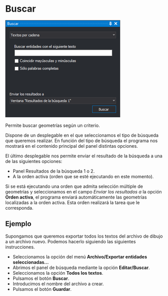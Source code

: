 # Buscar

![Panel Buscar](../../../.gitbook/assets/panelbuscar.png)

Permite buscar geometrías según un criterio.

Dispone de un desplegable en el que seleccionamos el tipo de búsqueda que queremos realizar. En función del tipo de búsqueda el programa nos mostrará en el contenido principal del panel distintas opciones.

El último desplegable nos permite enviar el resultado de la búsqueda a una de las siguientes opciones:

* Panel Resultados de la búsqueda 1 o 2.
* A la orden activa \(orden que se esté ejecutando en este momento\).

Si se está ejecutando una orden que admita selección múltiple de geometrías y seleccionamos en el campo _Enviar los resultados a_ la opción **Orden activa**, el programa enviará automáticamente las geometrías localizadas a la orden activa. Esta orden realizará la tarea que le corresponda.

## Ejemplo

Supongamos que queremos exportar todos los textos del archivo de dibujo a un archivo nuevo. Podemos hacerlo siguiendo las siguientes instrucciones.

* Seleccionamos la opción del menú **Archivo/Exportar entidades seleccionadas...**
* Abrimos el panel de búsqueda mediante la opción **Editar/Buscar**.
* Seleccionamos la opción **Todos los textos**.
* Pulsamos el botón **Buscar**.
* Introducimos el nombre del archivo a crear.
* Pulsamos el botón **Guardar**.



